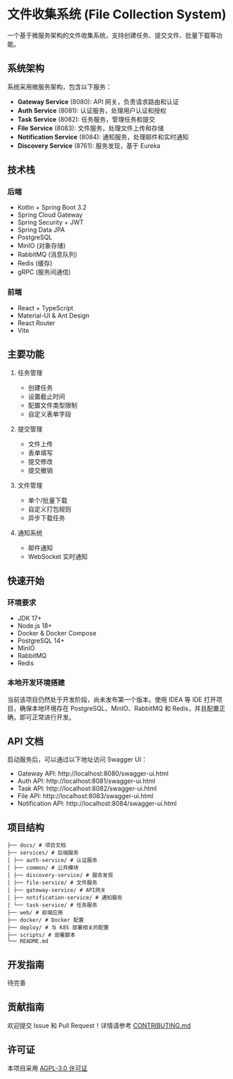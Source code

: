 # 文件收集系统 (File Collection System)

一个基于微服务架构的文件收集系统，支持创建任务、提交文件、批量下载等功能。

## 系统架构

系统采用微服务架构，包含以下服务：

- **Gateway Service** (8080): API 网关，负责请求路由和认证
- **Auth Service** (8081): 认证服务，处理用户认证和授权
- **Task Service** (8082): 任务服务，管理任务和提交
- **File Service** (8083): 文件服务，处理文件上传和存储
- **Notification Service** (8084): 通知服务，处理邮件和实时通知
- **Discovery Service** (8761): 服务发现，基于 Eureka

## 技术栈

### 后端
- Kotlin + Spring Boot 3.2
- Spring Cloud Gateway
- Spring Security + JWT
- Spring Data JPA
- PostgreSQL
- MinIO (对象存储)
- RabbitMQ (消息队列)
- Redis (缓存)
- gRPC (服务间通信)

### 前端
- React + TypeScript
- Material-UI & Ant Design
- React Router
- Vite

## 主要功能

1. 任务管理
   - 创建任务
   - 设置截止时间
   - 配置文件类型限制
   - 自定义表单字段

2. 提交管理
   - 文件上传
   - 表单填写
   - 提交修改
   - 提交撤销

3. 文件管理
   - 单个/批量下载
   - 自定义打包规则
   - 异步下载任务

4. 通知系统
   - 邮件通知
   - WebSocket 实时通知

## 快速开始

### 环境要求
- JDK 17+
- Node.js 18+
- Docker & Docker Compose
- PostgreSQL 14+
- MinIO
- RabbitMQ
- Redis

### 本地开发环境搭建

当前该项目仍然处于开发阶段，尚未发布第一个版本。使用 IDEA 等 IDE 打开项目，确保本地环境存在 PostgreSQL、MinIO、RabbitMQ 和 Redis，并且配置正确，即可正常进行开发。


## API 文档

启动服务后，可以通过以下地址访问 Swagger UI：
- Gateway API: http://localhost:8080/swagger-ui.html
- Auth API: http://localhost:8081/swagger-ui.html
- Task API: http://localhost:8082/swagger-ui.html
- File API: http://localhost:8083/swagger-ui.html
- Notification API: http://localhost:8084/swagger-ui.html

## 项目结构

```text
├── docs/ # 项目文档
├── services/ # 后端服务
│ ├── auth-service/ # 认证服务
│ ├── common/ # 公共模块
│ ├── discovery-service/ # 服务发现
│ ├── file-service/ # 文件服务
│ ├── gateway-service/ # API网关
│ ├── notification-service/ # 通知服务
│ └── task-service/ # 任务服务
├── web/ # 前端应用
├── docker/ # Docker 配置
├── deploy/ # 与 K8S 部署相关的配置
├── scripts/ # 部署脚本
└── README.md
```

## 开发指南

待完善

## 贡献指南

欢迎提交 Issue 和 Pull Request！详情请参考 [CONTRIBUTING.md](CONTRIBUTING.md)

## 许可证

本项目采用 [AGPL-3.0 许可证](LICENSE.txt)


